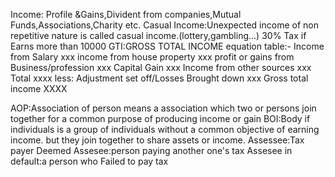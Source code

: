 Income: Profile &Gains,Divident from companies,Mutual Funds,Associations,Charity etc.
Casual Income:Unexpected income of non repetitive nature is called casual income.(lottery,gambling...) 30% Tax if Earns more than 10000
GTI:GROSS TOTAL INCOME
equation table:-
Income from Salary xxx
income from house property xxx
profit or gains from Business/profession xxx
Capital Gain xxx
Income from other sources xxx
Total xxxx
less: Adjustment set off/Losses Brought down xxx
Gross total income XXXX

AOP:Association of person means a association which two or persons join together for a common purpose of producing income or gain
BOI:Body if individuals is a group of individuals without a common objective of earning income. but they join together to share assets or income.
Assessee:Tax payer
Deemed Assesee:person paying another one's tax
Assesee in default:a person who Failed to pay tax
